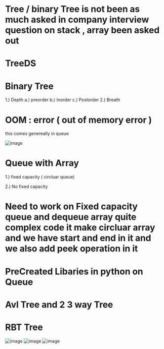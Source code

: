 # Tree / binary Tree is not been as much asked in company interview question on stack , array been asked out

# TreeDS
# Binary Tree
1.) Depth
  a.) preorder
  b.) Inorder
  c.) Postorder
2.) Breath


# OOM : error ( out of memory error )
this comes genereally in queue 

![image](https://user-images.githubusercontent.com/74093567/215320143-303c89b9-2766-441f-b6a5-79544fbc3f7f.png)

# Queue with Array 
1.) fixed capacity ( circluar queue)


2.) No fixed capacity


# Need to work on Fixed capacity queue and dequeue array quite complex code it make circluar array and we have start and end in it and we also add peek operation in it
# PreCreated Libaries in python on Queue


# Avl Tree and 2 3 way Tree


# RBT Tree
![image](https://user-images.githubusercontent.com/74093567/220585354-bb3107d1-6559-4adb-8f5b-3dfe209a9872.png)
![image](https://user-images.githubusercontent.com/74093567/220597610-2dced538-5c64-4741-8e2c-234e0c463c04.png)
![image](https://user-images.githubusercontent.com/74093567/220599079-38f208fd-b3d2-4d38-817e-cb6e25df4e32.png)


